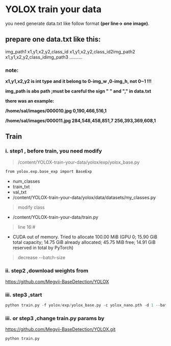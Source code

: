 # YOLOX train your data

you need generate data.txt like follow format **(per line-> one image)**.

## **prepare one data.txt like this:**

img_path1 x1,y1,x2,y2,class_id x1,y1,x2,y2,class_id2img_path2 x1,y1,x2,y2,class_idimg_path3 ..........

### **note:**

**x1,y1,x2,y2 is int type and it belong to 0-img_w ,0-img_h, not 0~1 !!!**

**img_path is abs path ;must be careful the sign " " and "," in data.txt**

**there was an example:**

**/home/sal/images/000010.jpg 0,190,466,516,1**

**/home/sal/images/000011.jpg 284,548,458,851,7 256,393,369,608,1**

## **Train**

### i. step1 , before train, you need modify
> /content/YOLOX-train-your-data/yolox/exp/yolox_base.py
```python
from yolox.exp.base_exp import BaseExp
```
* num_classes
* train_txt
* val_txt
* /content/YOLOX-train-your-data/yolox/data/datasets/my_classes.py
> modify class
* /content/YOLOX-train-your-data/train.py
> line 16:#
* CUDA out of memory. Tried to allocate 100.00 MiB (GPU 0; 15.90 GiB total capacity; 14.75 GiB already allocated; 45.75 MiB free; 14.91 GiB reserved in total by PyTorch)
> decrease --batch-size

### ii. step2 ,download weights from
https://github.com/Megvii-BaseDetection/YOLOX

### iii. step3 ,start

```python
python train.py -f yolox/exp/yolox_base.py -c yolox_nano.pth -d 1 --batch-size 8
```

### iii. or step3 ,change train.py params by
https://github.com/Megvii-BaseDetection/YOLOX.git

```python
python train.py
```

